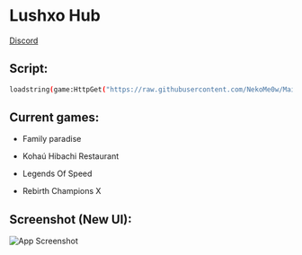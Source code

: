 
# Lushxo Hub

[Discord](https://discord.gg/nZCVmjbMqg)
## Script:
```bash
loadstring(game:HttpGet("https://raw.githubusercontent.com/NekoMe0w/Main/main/loader.lua"))()
```
## Current games:

- Family paradise

- Kohaú Hibachi Restaurant

- Legends Of Speed

- Rebirth Champions X
## Screenshot (New UI):

![App Screenshot](https://cdn.discordapp.com/attachments/962110021771096124/1095349109478658078/Capture.PNG)

